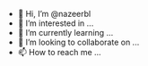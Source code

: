 - 👋 Hi, I’m @nazeerbl
- 👀 I’m interested in ...
- 🌱 I’m currently learning ...
- 💞️ I’m looking to collaborate on ...
- 📫 How to reach me ...

<!---
nazeerbl/nazeerbl is a ✨ special ✨ repository because its `README.md` (this file) appears on your GitHub profile.
You can click the Preview link to take a look at your changes.
--->
